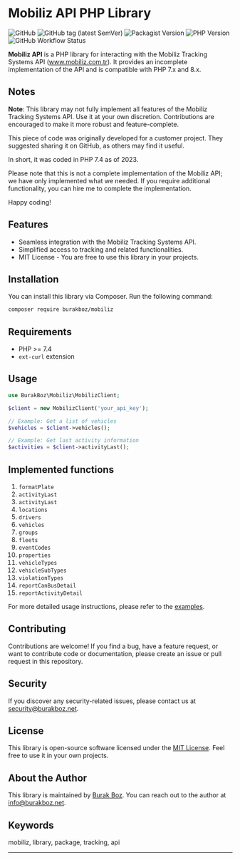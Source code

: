 # Mobiliz API PHP Library

![GitHub](https://img.shields.io/github/license/burakboz/mobiliz)
![GitHub tag (latest SemVer)](https://img.shields.io/github/v/tag/burakboz/mobiliz)
![Packagist Version](https://img.shields.io/packagist/v/burakboz/mobiliz)
![PHP Version](https://img.shields.io/packagist/php-v/burakboz/mobiliz)
![GitHub Workflow Status](https://img.shields.io/github/workflow/status/burakboz/mobiliz/CI)

**Mobiliz API** is a PHP library for interacting with the Mobiliz Tracking Systems API (www.mobiliz.com.tr). It provides an incomplete implementation of the API and is compatible with PHP 7.x and 8.x.

## Notes
**Note**: This library may not fully implement all features of the Mobiliz Tracking Systems API. Use it at your own discretion. Contributions are encouraged to make it more robust and feature-complete.

This piece of code was originally developed for a customer project. They suggested sharing it on GitHub, as others may find it useful.

In short, it was coded in PHP 7.4 as of 2023.

Please note that this is not a complete implementation of the Mobiliz API; we have only implemented what we needed. If you require additional functionality, you can hire me to complete the implementation.

Happy coding!

## Features

- Seamless integration with the Mobiliz Tracking Systems API.
- Simplified access to tracking and related functionalities.
- MIT License - You are free to use this library in your projects.

## Installation

You can install this library via Composer. Run the following command:

```bash
composer require burakboz/mobiliz
```

## Requirements

- PHP >= 7.4
- `ext-curl` extension

## Usage

```php
use BurakBoz\Mobiliz\MobilizClient;

$client = new MobilizClient('your_api_key');

// Example: Get a list of vehicles
$vehicles = $client->vehicles();

// Example: Get last activity information
$activities = $client->activityLast();
```

## Implemented functions
1. `formatPlate`
2. `activityLast`
3. `activityLast`
4. `locations`
5. `drivers`
6. `vehicles`
7. `groups`
8. `fleets`
9. `eventCodes`
10. `properties`
11. `vehicleTypes`
12. `vehicleSubTypes`
13. `violationTypes`
14. `reportCanBusDetail`
15. `reportActivityDetail`

For more detailed usage instructions, please refer to the [examples](https://github.com/BurakBoz/mobiliz/tree/main/examples/examples.php).

## Contributing

Contributions are welcome! If you find a bug, have a feature request, or want to contribute code or documentation, please create an issue or pull request in this repository.

## Security

If you discover any security-related issues, please contact us at [security@burakboz.net](mailto:security@burakboz.net).

## License

This library is open-source software licensed under the [MIT License](LICENSE). Feel free to use it in your own projects.

## About the Author

This library is maintained by [Burak Boz](https://www.burakboz.net). You can reach out to the author at [info@burakboz.net](mailto:info@burakboz.net).

## Keywords

mobiliz, library, package, tracking, api

---
